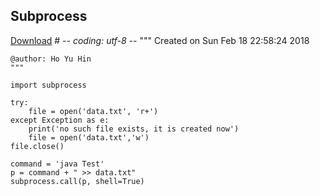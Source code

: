 ## Subprocess
[Download](Subprocess.py)
	# -*- coding: utf-8 -*-
	"""
	Created on Sun Feb 18 22:58:24 2018

	@author: Ho Yu Hin
	"""

	import subprocess

	try:
	    file = open('data.txt', 'r+')
	except Exception as e:
	    print('no such file exists, it is created now')
	    file = open('data.txt','w')
	file.close()

	command = 'java Test'
	p = command + " >> data.txt"
	subprocess.call(p, shell=True)
